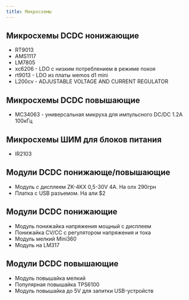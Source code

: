 ```yaml
---
title: Микросхемы
---
```


## Микросхемы DCDC нонижающие
- RT9013
- AMS1117
- LM7805
- xc6206 - LDO с низким потреблением в режиме покоя 
- rt9013 - LDO из платы wemos d1 mini
- L200cv - ADJUSTABLE VOLTAGE AND CURRENT REGULATOR

## Микросхемы DCDC повышающие
- MC34063 - универсальная микруха для импульсного DC/DC 1.2А 100кГц 

## Микросхемы ШИМ для блоков питания
- IR2103



## Модули DCDC понижающе/повышающие
- Модуль с дисплеем ZK-4KX 0,5-30V 4A. На олх 290грн
- Платка c USB разъемом. На али $2

## Модули DCDC понижающие
- Модуль понижайка напряжения мощный с дисплеем
- Понижайка CV/CC с регулятором напряжения и тока
- Модуль мелкий Mini360
- Модуль на LM317


## Модули DCDC повышающие
- Модуль повышайка мелкий
- Популярная повышайка TPS6100
- Модуль повышайка до 5V для запитки USB-устройств

